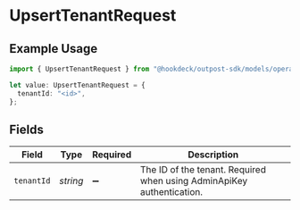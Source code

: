 # UpsertTenantRequest

## Example Usage

```typescript
import { UpsertTenantRequest } from "@hookdeck/outpost-sdk/models/operations";

let value: UpsertTenantRequest = {
  tenantId: "<id>",
};
```

## Fields

| Field                                                                 | Type                                                                  | Required                                                              | Description                                                           |
| --------------------------------------------------------------------- | --------------------------------------------------------------------- | --------------------------------------------------------------------- | --------------------------------------------------------------------- |
| `tenantId`                                                            | *string*                                                              | :heavy_minus_sign:                                                    | The ID of the tenant. Required when using AdminApiKey authentication. |